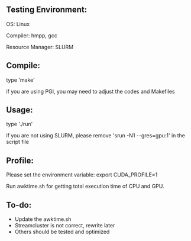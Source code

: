 Testing Environment:
--------------------

OS: Linux

Compiler: hmpp, gcc

Resource Manager: SLURM

Compile:
--------

type 'make'

if you are using PGI, you may need to adjust the codes and Makefiles

Usage:
------

type './run'

if you are not using SLURM, please remove 'srun -N1 --gres=gpu:1' in the script file

Profile:
-------

Please set the environment variable:
export CUDA_PROFILE=1

Run awktime.sh for getting total execution time of CPU and GPU.

To-do:
-----

* Update the awktime.sh
* Streamcluster is not correct, rewrite later
* Others should be tested and optimized
